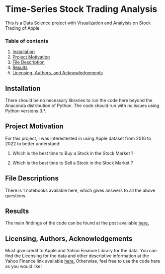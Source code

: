 # Time-Series Stock Trading Analysis

This is a Data Science project with Visualization and Analyisis on Stock Trading of Apple.

### Table of contents

1. [Installation](https://github.com/poojapatel26/Time-Series-Stock-Price-Prediction/blob/main/README.md#installation)
2. [Project Motivation](https://github.com/poojapatel26/Time-Series-Stock-Price-Prediction/blob/main/README.md#project-motivation)
3. [File Description](https://github.com/poojapatel26/Time-Series-Stock-Price-Prediction#file-descriptions)
4. [Results](https://github.com/poojapatel26/Time-Series-Stock-Price-Prediction#results)
5. [Licensing, Authors, and Acknowledgements](https://github.com/poojapatel26/Time-Series-Stock-Price-Prediction#licensing-authors-acknowledgements)


## Installation

There should be no necessary libraries to run the code here beyond the Anaconda distribution of Python. The code should run with no issues using Python versions 3.*.

## Project Motivation
For this project, I was interestested in using Apple dataset from 2016 to 2022 to better understand:

1. Which is the best time to Buy a Stock in the Stock Market ?

2. Which is the best time to Sell a Stock in the Stock Market ?


## File Descriptions
There is 1 notebooks available here, which gives answers to all the above questions.

## Results
The main findings of the code can be found at the post available [here.](https://medium.com/@poojapatel26/time-series-analysis-of-stock-price-3b79069a12b4)

## Licensing, Authors, Acknowledgements
Must give credit to Apple and Yahoo Finance Library for the data. You can find the Licensing for the data and other descriptive information at the Yahoo Finance link available [here.](https://pypi.org/project/yfinance/) Otherwise, feel free to use the code here as you would like!
